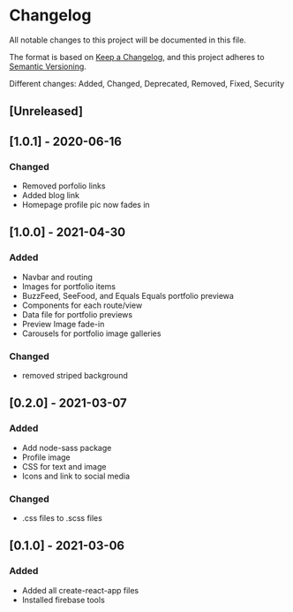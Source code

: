 # Changelog

All notable changes to this project will be documented in this file.

The format is based on [Keep a Changelog](https://keepachangelog.com/en/1.0.0/),
and this project adheres to [Semantic Versioning](https://semver.org/spec/v2.0.0.html).

Different changes: Added, Changed, Deprecated, Removed, Fixed, Security

## [Unreleased]

## [1.0.1] - 2020-06-16
### Changed
- Removed porfolio links
- Added blog link
- Homepage profile pic now fades in

## [1.0.0] - 2021-04-30
### Added
- Navbar and routing
- Images for portfolio items
- BuzzFeed, SeeFood, and Equals Equals portfolio previewa
- Components for each route/view
- Data file for portfolio previews
- Preview Image fade-in
- Carousels for portfolio image galleries

### Changed
- removed striped background

## [0.2.0] - 2021-03-07

### Added
- Add node-sass package
- Profile image
- CSS for text and image
- Icons and link to social media

### Changed
- .css files to .scss files

## [0.1.0] - 2021-03-06
### Added

- Added all create-react-app files
- Installed firebase tools